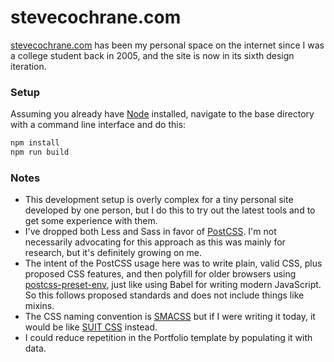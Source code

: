 # stevecochrane.com

[stevecochrane.com](https://stevecochrane.com/) has been my personal space on the internet since I was a college student
back in 2005, and the site is now in its sixth design iteration.

### Setup

Assuming you already have [Node](https://nodejs.org/) installed, navigate to the base directory with a command line
interface and do this:

```bash
npm install
npm run build
```

### Notes

- This development setup is overly complex for a tiny personal site developed by one person, but I do this to try out
  the latest tools and to get some experience with them.
- I've dropped both Less and Sass in favor of [PostCSS](https://github.com/postcss/postcss). I'm not necessarily
  advocating for this approach as this was mainly for research, but it's definitely growing on me.
- The intent of the PostCSS usage here was to write plain, valid CSS, plus proposed CSS features, and then polyfill for
  older browsers using [postcss-preset-env](https://github.com/csstools/postcss-preset-env), just like using Babel for
  writing modern JavaScript. So this follows proposed standards and does not include things like mixins.
- The CSS naming convention is [SMACSS](https://smacss.com/) but if I were writing it today, it would be like
  [SUIT CSS](https://github.com/suitcss/suit/blob/master/doc/naming-conventions.md) instead.
- I could reduce repetition in the Portfolio template by populating it with data.
